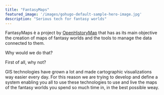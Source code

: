 ```yaml
---
title: "FantasyMaps"
featured_image: '/images/gohugo-default-sample-hero-image.jpg'
description: "Serious tech for fantasy worlds"
---
```

FantasyMaps è a project by [OpenHistoryMap](https://www.openhistorymap.org) that has as its main objective the creation of maps of fantasy worlds and the tools to manage the data connected to them.

Why would we do that? 

First of all, why not?

GIS technologies have grown a lot and made cartographic visualizations way easier every day. For this reason we are trying to develop and define a system enabling you all to use these technologies to use and live the maps of the fantasy worlds you spend so much time in, in the best possible weay.